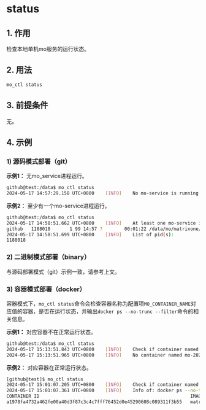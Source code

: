 # status
## 1. 作用
检查本地单机mo服务的运行状态。

## 2. 用法
```bash
mo_ctl status
```

## 3. 前提条件
无。

## 4. 示例
### 1) 源码模式部署（git）
**示例1：** 无mo_service进程运行。
```bash
github@test:/data$ mo_ctl status
2024-05-17 14:57:29.158 UTC+0800    [INFO]    No mo-service is running
```

**示例2：** 至少有一个mo-service进程运行。
```bash
github@test:/data$ mo_ctl status
2024-05-17 14:58:51.662 UTC+0800    [INFO]    At least one mo-service is running. Process info: 
github   1188018       1 99 14:57 ?        00:01:22 /data/mo/matrixone/mo-service -daemon -debug-http :9876 -launch /data/mo/matrixone/etc/launch/launch.toml
2024-05-17 14:58:51.699 UTC+0800    [INFO]    List of pid(s): 
1188018
```

### 2) 二进制模式部署（binary）
与源码部署模式（git）示例一致，请参考上文。

### 3) 容器模式部署（docker）
容器模式下，`mo_ctl status`命令会检查容器名称为配置项`MO_CONTAINER_NAME`对应值的容器，是否在运行状态，并输出`docker ps --no-trunc --filter`命令的相关信息。

**示例1：** 对应容器不在正常运行状态。
```bash
github@test:/data$ mo_ctl status
2024-05-17 15:13:51.843 UTC+0800    [INFO]    Check if container named mo-20240517_120545 is running
2024-05-17 15:13:51.965 UTC+0800    [INFO]    No container named mo-20240517_120545 is running
```

**示例2：** 对应容器在正常运行状态。
```bash
[github@test]$ mo_ctl status
2024-05-17 15:01:07.205 UTC+0800    [INFO]    Check if container named mo-20240517_120545 is running
2024-05-17 15:01:07.361 UTC+0800    [INFO]    Info of: docker ps --no-trunc --filter name=mo-20240517_120545
CONTAINER ID                                                       IMAGE                        COMMAND                                  CREATED       STATUS       PORTS                                                                                    NAMES
a1978fa4732a462fe00a40d3f87c3c4c7fff76452d0e45290608c089311f3b55   matrixone:1.2-dev_4a707317   "/mo-service -launch /etc/launch.toml"   3 hours ago   Up 2 hours   0.0.0.0:6001->6001/tcp, :::6001->6001/tcp, 0.0.0.0:9876->12345/tcp, :::9876->12345/tcp   mo-20240517_120545
```
